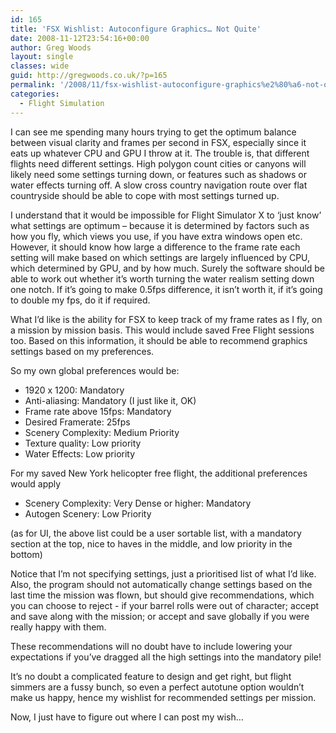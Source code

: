 ```yaml
---
id: 165
title: 'FSX Wishlist: Autoconfigure Graphics… Not Quite'
date: 2008-11-12T23:54:16+00:00
author: Greg Woods
layout: single
classes: wide
guid: http://gregwoods.co.uk/?p=165
permalink: '/2008/11/fsx-wishlist-autoconfigure-graphics%e2%80%a6-not-quite/'
categories:
  - Flight Simulation
---
```

I can see me spending many hours trying to get the optimum balance between visual clarity and frames per second in FSX, especially since it eats up whatever CPU and GPU I throw at it. The trouble is, that different flights need different settings. High polygon count cities or canyons will likely need some settings turning down, or features such as shadows or water effects turning off. A slow cross country navigation route over flat countryside should be able to cope with most settings turned up.

I understand that it would be impossible for Flight Simulator X to ‘just know’ what settings are optimum – because it is determined by factors such as how you fly, which views you use, if you have extra windows open etc. However, it should know how large a difference to the frame rate each setting will make based on which settings are largely influenced by CPU, which determined by GPU, and by how much. Surely the software should be able to work out whether it’s worth turning the water realism setting down one notch. If it’s going to make 0.5fps difference, it isn’t worth it, if it’s going to double my fps, do it if required.

What I’d like is the ability for FSX to keep track of my frame rates as I fly, on a mission by mission basis. This would include saved Free Flight sessions too. Based on this information, it should be able to recommend graphics settings based on my preferences.

So my own global preferences would be:

  * 1920 x 1200: Mandatory
  * Anti-aliasing: Mandatory (I just like it, OK)
  * Frame rate above 15fps: Mandatory
  * Desired Framerate: 25fps
  * Scenery Complexity: Medium Priority
  * Texture quality: Low priority
  * Water Effects: Low priority

For my saved New York helicopter free flight, the additional preferences would apply

  * Scenery Complexity: Very Dense or higher: Mandatory
  * Autogen Scenery: Low Priority

(as for UI, the above list could be a user sortable list, with a mandatory section at the top, nice to haves in the middle, and low priority in the bottom)

Notice that I’m not specifying settings, just a prioritised list of what I’d like. Also, the program should not automatically change settings based on the last time the mission was flown, but should give recommendations, which you can choose to reject - if your barrel rolls were out of character; accept and save along with the mission; or accept and save globally if you were really happy with them.

These recommendations will no doubt have to include lowering your expectations if you’ve dragged all the high settings into the mandatory pile!

It’s no doubt a complicated feature to design and get right, but flight simmers are a fussy bunch, so even a perfect autotune option wouldn’t make us happy, hence my wishlist for recommended settings per mission.

Now, I just have to figure out where I can post my wish…